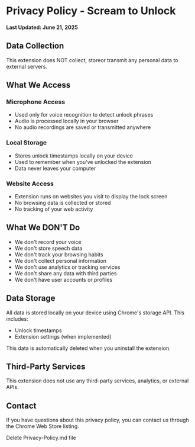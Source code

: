 # Privacy Policy - Scream to Unlock

**Last Updated: June 21, 2025**

## Data Collection

This extension does NOT collect, storeor transmit any personal data to external servers.

## What We Access

### Microphone Access
- Used only for voice recognition to detect unlock phrases
- Audio is processed locally in your browser
- No audio recordings are saved or transmitted anywhere

### Local Storage
- Stores unlock timestamps locally on your device
- Used to remember when you've unlocked the extension
- Data never leaves your computer

### Website Access
- Extension runs on websites you visit to display the lock screen
- No browsing data is collected or stored
- No tracking of your web activity

## What We DON'T Do

- We don't record your voice
- We don't store speech data
- We don't track your browsing habits
- We don't collect personal information
- We don't use analytics or tracking services
- We don't share any data with third parties
- We don't have user accounts or profiles

## Data Storage

All data is stored locally on your device using Chrome's storage API. This includes:
- Unlock timestamps
- Extension settings (when implemented)

This data is automatically deleted when you uninstall the extension.

## Third-Party Services

This extension does not use any third-party services, analytics, or external APIs.

## Contact

If you have questions about this privacy policy, you can contact us through the Chrome Web Store listing.

Delete Privacy-Policy.md file
